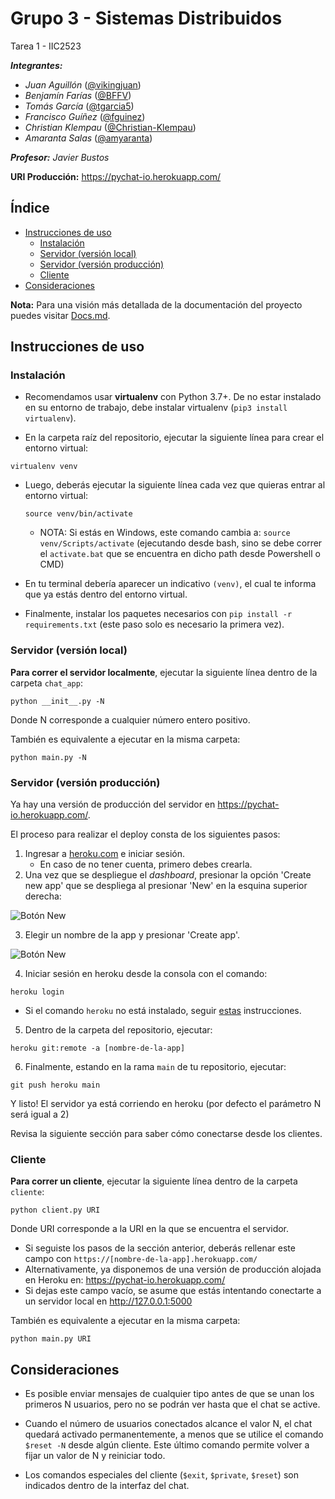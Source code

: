# Grupo 3 - Sistemas Distribuidos
Tarea 1 - IIC2523

***Integrantes:***
- *Juan Aguillón* ([@vikingjuan](https://github.com/vikingjuan))
- *Benjamín Farías* ([@BFFV](https://github.com/BFFV))
- *Tomás García* ([@tgarcia5](https://github.com/tgarcia5))
- *Francisco Guíñez* ([@fguinez](https://github.com/fguinez))
- *Christian Klempau* ([@Christian-Klempau](https://github.com/Christian-Klempau))
- *Amaranta Salas* ([@amyaranta](https://github.com/amyaranta))

***Profesor:** Javier Bustos*

**URI Producción:** https://pychat-io.herokuapp.com/

## Índice

- [Instrucciones de uso](https://github.com/BFFV/DistributedSystemsP1/blob/main/README.md#instrucciones-de-uso)
  - [Instalación](https://github.com/BFFV/DistributedSystemsP1/blob/main/README.md#instalaci%C3%B3n)
  - [Servidor (versión local)](https://github.com/BFFV/DistributedSystemsP1/blob/main/README.md#servidor-versi%C3%B3n-local)
  - [Servidor (versión producción)](https://github.com/BFFV/DistributedSystemsP1/blob/main/README.md#servidor-versi%C3%B3n-producci%C3%B3n)
  - [Cliente](https://github.com/BFFV/DistributedSystemsP1/blob/main/README.md#cliente)
- [Consideraciones](https://github.com/BFFV/DistributedSystemsP1/blob/main/README.md#cliente)

**Nota:** Para una visión más detallada de la documentación del proyecto puedes visitar [Docs.md](https://github.com/BFFV/DistributedSystemsP1/blob/main/Docs.md).

## Instrucciones de uso
### Instalación

- Recomendamos usar **virtualenv** con Python 3.7+. De no estar instalado en su entorno de trabajo, debe instalar virtualenv (`pip3 install virtualenv`).

- En la carpeta raíz del repositorio, ejecutar la siguiente línea para crear el entorno virtual:

```
virtualenv venv
```

- Luego, deberás ejecutar la siguiente línea cada vez que quieras entrar al entorno virtual:

  ```
  source venv/bin/activate
  ```
  * NOTA: Si estás en Windows, este comando cambia a: ``source venv/Scripts/activate`` (ejecutando desde bash, sino se debe correr el ``activate.bat`` que se encuentra en dicho path desde Powershell o CMD)
- En tu terminal debería aparecer un indicativo `(venv)`, el cual te informa que ya estás dentro del entorno virtual.

- Finalmente, instalar los paquetes necesarios con `pip install -r requirements.txt` (este paso solo es necesario la primera vez).

### Servidor (versión local)

**Para correr el servidor localmente**, ejecutar la siguiente línea dentro de la carpeta `chat_app`:

```
python __init__.py -N
```

Donde N corresponde a cualquier número entero positivo.

También es equivalente a ejecutar en la misma carpeta:

```
python main.py -N
```


### Servidor (versión producción)

Ya hay una versión de producción del servidor en https://pychat-io.herokuapp.com/.

El proceso para realizar el deploy consta de los siguientes pasos:

1. Ingresar a [heroku.com](https://www.heroku.com/) e iniciar sesión.
    - En caso de no tener cuenta, primero debes crearla.
2. Una vez que se despliegue el _dashboard_, presionar la opción 'Create new app' que se despliega al presionar 'New' en la esquina superior derecha:

![Botón New](https://imgur.com/j7LuSUY.png)

3. Elegir un nombre de la app y presionar 'Create app'.

![Botón New](https://imgur.com/Jrn5cW5.png)

4. Iniciar sesión en heroku desde la consola con el comando:

```
heroku login
```
   - Si el comando `heroku` no está instalado, seguir [estas](https://devcenter.heroku.com/articles/heroku-cli) instrucciones.
 
5. Dentro de la carpeta del repositorio, ejecutar:
```
heroku git:remote -a [nombre-de-la-app]
```

6. Finalmente, estando en la rama ``main`` de tu repositorio, ejecutar:
```
git push heroku main
```

Y listo! El servidor ya está corriendo en heroku (por defecto el parámetro N será igual a 2)

Revisa la siguiente sección para saber cómo conectarse desde los clientes.

### Cliente

**Para correr un cliente**, ejecutar la siguiente línea dentro de la carpeta `cliente`:

```
python client.py URI
```

Donde URI corresponde a la URI en la que se encuentra el servidor.
- Si seguiste los pasos de la sección anterior, deberás rellenar este campo con `https://[nombre-de-la-app].herokuapp.com/`
- Alternativamente, ya disponemos de una versión de producción alojada en Heroku en: https://pychat-io.herokuapp.com/
- Si dejas este campo vacío, se asume que estás intentando conectarte a un servidor local en http://127.0.0.1:5000

También es equivalente a ejecutar en la misma carpeta:

```
python main.py URI
```

## Consideraciones

- Es posible enviar mensajes de cualquier tipo antes de que se unan los primeros N usuarios,
 pero no se podrán ver hasta que el chat se active.

- Cuando el número de usuarios conectados alcance el valor N, el chat quedará activado permanentemente,
a menos que se utilice el comando `$reset -N` desde algún cliente. Este último comando permite volver a fijar un valor de N y reiniciar todo.

- Los comandos especiales del cliente (`$exit`, `$private`, `$reset`) son indicados dentro de la interfaz del chat.

<!--  ## Instalación (old 🚨)

❗️❗️❗️ _Esta sección de instalación es antigua, debe ser borrada antes de la entrega final ❗️❗️❗️_

Recomendamos usar virtualenv con Python 3.7+

- Instalar paquetes necesarios con `pip install -r requirements.txt`.

- Correr para que flask reconozca app: `export FLASK_APP=chat_app`.

- Cambiar entre dev y production: `export FLASK_ENV=development/production`.

- Activar o desactivar el debug mode: `export FLASK_DEBUG=True/False`.

- Para crear un repositorio de migraciones usar `flask db init`

- Para generar una migración usar `flask db migrate`

- Para aplicar migraciones usar `flask db upgrade`

- Cada vez que se cambia el modelo de la base de datos correr comandos 
`migrate` y `upgrade`.

- Para sincronizar bd en otro sistema, refrescar carpeta de migraciones
desde la fuente y correr el comando `upgrade`

- Para ver todos los comandos correr `flask db --help`. Para ayuda también puede 
revisar [aquí](https://flask-migrate.readthedocs.io/en/latest/)

-->
